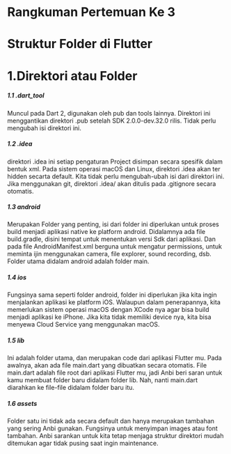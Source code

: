 # Rangkuman Pertemuan Ke 3

# Struktur Folder di Flutter

# 1.Direktori atau Folder

##### 1.1 .dart_tool

Muncul pada Dart 2, digunakan oleh pub dan tools lainnya. Direktori ini menggantikan direktori .pub setelah SDK 2.0.0-dev.32.0 rilis. Tidak perlu mengubah isi direktori ini.

##### 1.2 .idea

direktori .idea ini setiap pengaturan Project disimpan secara spesifik dalam bentuk xml. Pada sistem operasi macOS dan Linux, direktori .idea akan ter hidden secarta default. Kita tidak perlu mengubah-ubah isi dari direktori ini. Jika menggunakan git, direktori .idea/ akan ditulis pada .gitignore secara otomatis.

##### 1.3 android

Merupakan Folder yang penting, isi dari folder ini diperlukan untuk proses build menjadi aplikasi native ke platform android. Didalamnya ada file build.gradle, disini tempat untuk menentukan versi Sdk dari aplikasi. Dan pada file AndroidManifest.xml berguna untuk mengatur permissions, untuk meminta ijin menggunakan camera, file explorer, sound recording, dsb. Folder utama didalam android adalah folder main.

##### 1.4 ios

Fungsinya sama seperti folder android, folder ini diperlukan jika kita ingin menjalankan aplikasi ke platform iOS. Walaupun dalam penerapannya, kita memerlukan sistem operasi macOS dengan XCode nya agar bisa build menjadi aplikasi ke iPhone. Jika kita tidak memiliki device nya, kita bisa menyewa Cloud Service yang menggunakan macOS.

##### 1.5 lib

Ini adalah folder utama, dan merupakan code dari aplikasi Flutter mu. Pada awalnya, akan ada file main.dart yang dibuatkan secara otomatis. File main.dart adalah file root dari aplikasi Flutter mu, jadi Anbi beri saran untuk kamu membuat folder baru didalam folder lib. Nah, nanti main.dart diarahkan ke file-file didalam folder baru itu.

##### 1.6 assets

Folder satu ini tidak ada secara default dan hanya merupakan tambahan yang sering Anbi gunakan. Fungsinya untuk menyimpan images atau font tambahan. Anbi sarankan untuk kita tetap menjaga struktur direktori mudah ditemukan agar tidak pusing saat ingin maintenance.
